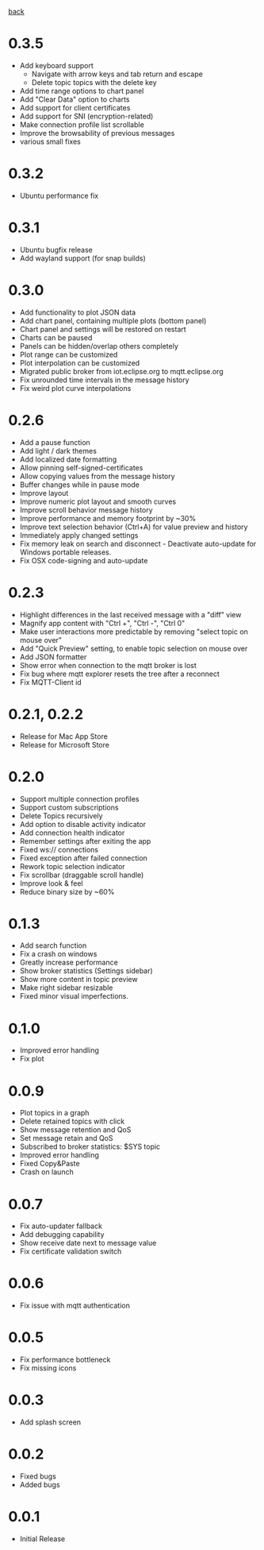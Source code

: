 [back](./)

# 0.3.5
  - Add keyboard support
    - Navigate with arrow keys and tab return and escape
    - Delete topic topics with the delete key
  - Add time range options to chart panel
  - Add "Clear Data" option to charts
  - Add support for client certificates
  - Add support for SNI (encryption-related)
  - Make connection profile list scrollable
  - Improve the browsability of previous messages
  - various small fixes

# 0.3.2
  - Ubuntu performance fix

# 0.3.1
  - Ubuntu bugfix release
  - Add wayland support (for snap builds)

# 0.3.0

  - Add functionality to plot JSON data
  - Add chart panel, containing multiple plots (bottom panel)
  - Chart panel and settings will be restored on restart
  - Charts can be paused
  - Panels can be hidden/overlap others completely
  - Plot range can be customized
  - Plot interpolation can be customized
  - Migrated public broker from iot.eclipse.org to mqtt.eclipse.org
  - Fix unrounded time intervals in the message history
  - Fix weird plot curve interpolations

# 0.2.6

  - Add a pause function
  - Add light / dark themes
  - Add localized date formatting
  - Allow pinning self-signed-certificates
  - Allow copying values from the message history
  - Buffer changes while in pause mode
  - Improve layout
  - Improve numeric plot layout and smooth curves
  - Improve scroll behavior message history
  - Improve performance and memory footprint by ~30%
  - Improve text selection behavior (Ctrl+A) for value preview and history
  - Immediately apply changed settings
  - Fix memory leak on search and disconnect - Deactivate auto-update for Windows portable releases.
  - Fix OSX code-signing and auto-update

# 0.2.3

  - Highlight differences in the last received message with a "diff" view
  - Magnify app content with "Ctrl +", "Ctrl -", "Ctrl 0"
  - Make user interactions more predictable by removing "select topic on mouse over"
  - Add "Quick Preview" setting, to enable topic selection on mouse over
  - Add JSON formatter
  - Show error when connection to the mqtt broker is lost
  - Fix bug where mqtt explorer resets the tree after a reconnect
  - Fix MQTT-Client id

# 0.2.1, 0.2.2
  - Release for Mac App Store
  - Release for Microsoft Store

# 0.2.0

  - Support multiple connection profiles
  - Support custom subscriptions
  - Delete Topics recursively
  - Add option to disable activity indicator
  - Add connection health indicator
  - Remember settings after exiting the app
  - Fixed ws:// connections
  - Fixed exception after failed connection
  - Rework topic selection indicator
  - Fix scrollbar (draggable scroll handle)
  - Improve look & feel
  - Reduce binary size by ~60%

# 0.1.3

  - Add search function
  - Fix a crash on windows
  - Greatly increase performance
  - Show broker statistics (Settings sidebar)
  - Show more content in topic preview
  - Make right sidebar resizable
  - Fixed minor visual imperfections.

# 0.1.0

  - Improved error handling  
  - Fix plot

# 0.0.9

  - Plot topics in a graph 
  - Delete retained topics with click 
  - Show message retention and QoS
  - Set message retain and QoS
  - Subscribed to broker statistics: $SYS topic
  - Improved error handling  
  - Fixed Copy&Paste 
  - Crash on launch 

# 0.0.7

  - Fix auto-updater fallback
  - Add debugging capability
  - Show receive date next to message value
  - Fix certificate validation switch

# 0.0.6

  - Fix issue with mqtt authentication

# 0.0.5
  - Fix performance bottleneck
  - Fix missing icons

# 0.0.3
  - Add splash screen

# 0.0.2
  - Fixed bugs
  - Added bugs

# 0.0.1
  - Initial Release
